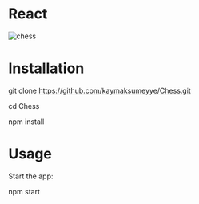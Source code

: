 # React
![chess](https://user-images.githubusercontent.com/27862781/28633267-e9a4dd84-723b-11e7-9e84-d16749e85eed.jpg)


# Installation

git clone https://github.com/kaymaksumeyye/Chess.git

cd Chess

npm install

# Usage

Start the app:

npm start


